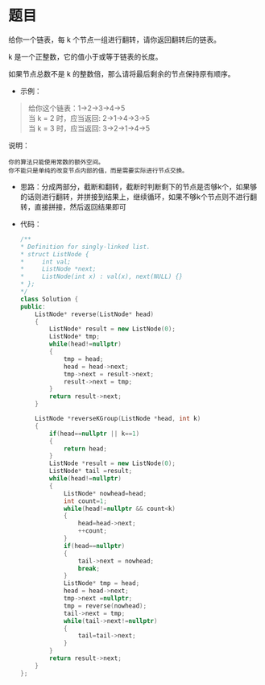 # 题目
给你一个链表，每 k 个节点一组进行翻转，请你返回翻转后的链表。

k 是一个正整数，它的值小于或等于链表的长度。

如果节点总数不是 k 的整数倍，那么请将最后剩余的节点保持原有顺序。

 

* 示例：

>给你这个链表：1->2->3->4->5<br>
当 k = 2 时，应当返回: 2->1->4->3->5<br>
当 k = 3 时，应当返回: 3->2->1->4->5

说明：

    你的算法只能使用常数的额外空间。
    你不能只是单纯的改变节点内部的值，而是需要实际进行节点交换。

* 思路：分成两部分，截断和翻转，截断时判断剩下的节点是否够k个，如果够的话则进行翻转，并拼接到结果上，继续循环，如果不够k个节点则不进行翻转，直接拼接，然后返回结果即可

* 代码：
    ```C++
    /**
    * Definition for singly-linked list.
    * struct ListNode {
    *     int val;
    *     ListNode *next;
    *     ListNode(int x) : val(x), next(NULL) {}
    * };
    */
    class Solution {
    public:
        ListNode* reverse(ListNode* head)
        {
            ListNode* result = new ListNode(0);
            ListNode* tmp;
            while(head!=nullptr)
            {
                tmp = head;
                head = head->next;
                tmp->next = result->next;
                result->next = tmp;
            }
            return result->next;
        }

        ListNode *reverseKGroup(ListNode *head, int k)
        {
            if(head==nullptr || k==1)
            {
                return head;
            }
            ListNode *result = new ListNode(0);
            ListNode* tail =result;
            while(head!=nullptr)
            {
                ListNode* nowhead=head;
                int count=1;
                while(head!=nullptr && count<k)
                {
                    head=head->next;
                    ++count;
                }
                if(head==nullptr)
                {
                    tail->next = nowhead;
                    break;
                }
                ListNode* tmp = head;
                head = head->next;
                tmp->next =nullptr;
                tmp = reverse(nowhead);
                tail->next = tmp;
                while(tail->next!=nullptr)
                {
                    tail=tail->next;
                }
            }
            return result->next;
        }
    };
    ```